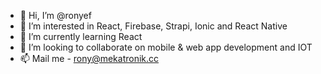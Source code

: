 - 👋 Hi, I’m @ronyef
- 👀 I’m interested in React, Firebase, Strapi, Ionic and React Native
- 🌱 I’m currently learning React
- 💞️ I’m looking to collaborate on mobile & web app development and IOT
- 📫 Mail me - rony@mekatronik.cc

<!---
ronyef/ronyef is a ✨ special ✨ repository because its `README.md` (this file) appears on your GitHub profile.
You can click the Preview link to take a look at your changes.
--->
